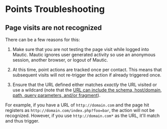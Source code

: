 # Points Troubleshooting

## Page visits are not recognized

There can be a few reasons for this:

1) Make sure that you are not testing the page visit while logged into Mautic. Mautic ignores user generated activity so use an anonymous session, another browser, or logout of Mautic.

2) At this time, point actions are tracked once per contact. This means that subsequent visits will not re-trigger the action if already triggered once.

3) Ensure that the URL defined either matches _exactly_ the URL visited or use a wildcard (note that the <a href="https://en.wikipedia.org/wiki/Uniform_Resource_Locator" target="_blank">URL can include the schema, host/domain, path, query parameters, and/or fragment</a>).

For example, if you have a URL of `http://domain.com` and the page hit registers as `http://domain.com/index.php?foo=bar`, the action will not be recognized. However, if you use `http://domain.com*` as the URL, it'll match and thus trigger.